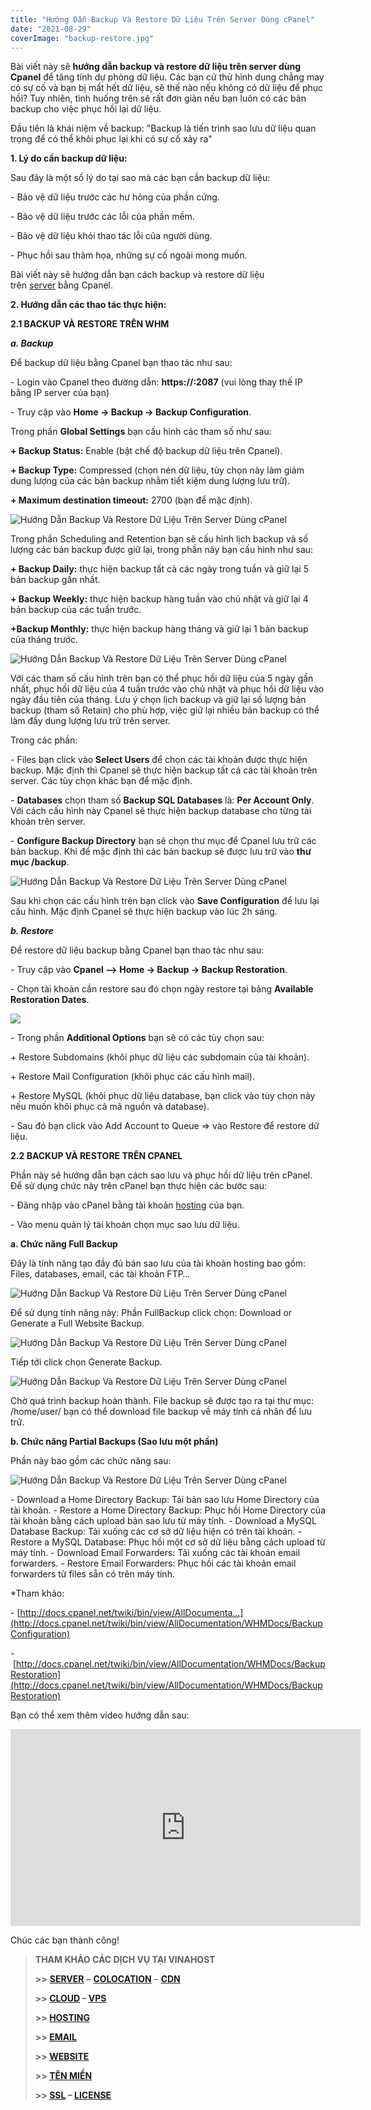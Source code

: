 ```yaml
---
title: "Hướng Dẫn Backup Và Restore Dữ Liệu Trên Server Dùng cPanel"
date: "2021-08-29"
coverImage: "backup-restore.jpg"
---
```


Bài viết này sẽ **hướng dẫn backup và restore dữ liệu trên server dùng Cpanel** để tăng tính dự phòng dữ liệu. Các bạn cứ thử hình dung chẳng may có sự cố và bạn bị mất hết dữ liệu, sẽ thế nào nếu không có dữ liệu để phục hồi? Tuy nhiên, tình huống trên sẽ rất đơn giản nếu bạn luôn có các bản backup cho việc phục hồi lại dữ liệu.

Đầu tiên là khái niệm về backup: "Backup là tiến trình sao lưu dữ liệu quan trọng để có thể khôi phục lại khi có sự cố xảy ra"

**1\. Lý do cần backup dữ liệu:**

Sau đây là một số lý do tại sao mà các bạn cần backup dữ liệu:

\- Bảo vệ dữ liệu trước các hư hỏng của phần cứng.

\- Bảo vệ dữ liệu trước các lỗi của phần mềm.

\- Bảo vệ dữ liệu khỏi thao tác lỗi của người dùng.

\- Phục hồi sau thảm họa, những sự cố ngoài mong muốn.

Bài viết này sẽ hướng dẫn bạn cách backup và restore dữ liệu trên [server](http://vinahost.vn/may-chu-rieng.html) bằng Cpanel.

**2\. Hướng dẫn các thao tác thực hiện:**

**2.1 BACKUP VÀ RESTORE TRÊN WHM**

_**a. Backup**_

Để backup dữ liệu bằng Cpanel bạn thao tác như sau:

\- Login vào Cpanel theo đường dẫn: **https://<IP>:2087** (vui lòng thay thế IP bằng IP server của bạn)

\- Truy cập vào **Home -> Backup -> Backup Configuration**.

Trong phần **Global Settings** bạn cấu hình các tham số như sau:

**\+ Backup Status:** Enable (bật chế độ backup dữ liệu trên Cpanel).

**\+ Backup Type:** Compressed (chọn nén dữ liệu, tùy chọn này làm giảm dung lượng của các bản backup nhằm tiết kiệm dung lượng lưu trữ).

**\+ Maximum destination timeout:** 2700 (bạn để mặc định).

![Hướng Dẫn Backup Và Restore Dữ Liệu Trên Server Dùng cPanel](images/1.jpg)

Trong phần Scheduling and Retention bạn sẽ cấu hình lịch backup và số lượng các bản backup được giữ lại, trong phần này bạn cấu hình như sau:

**\+ Backup Daily:** thực hiện backup tất cả các ngày trong tuần và giữ lại 5 bản backup gần nhất.

**\+ Backup Weekly:** thực hiện backup hàng tuần vào chủ nhật và giữ lại 4 bản backup của các tuần trước.

**+Backup Monthly:** thực hiện backup hàng tháng và giữ lại 1 bản backup của tháng trước.

![Hướng Dẫn Backup Và Restore Dữ Liệu Trên Server Dùng cPanel](images/2.jpg)

Với các tham số cấu hình trên bạn có thể phục hồi dữ liệu của 5 ngày gần nhất, phục hồi dữ liệu của 4 tuần trước vào chủ nhật và phục hồi dữ liệu vào ngày đầu tiên của tháng. Lưu ý chọn lịch backup và giữ lại số lượng bản backup (tham số Retain) cho phù hợp, việc giữ lại nhiều bản backup có thể làm đầy dung lượng lưu trữ trên server.

Trong các phần:

\- Files bạn click vào **Select Users** để chọn các tài khoản được thực hiện backup. Mặc định thì Cpanel sẽ thực hiện backup tất cả các tài khoản trên server. Các tùy chọn khác bạn để mặc định.

\- **Databases** chọn tham số **Backup SQL Databases** là: **Per Account Only**. Với cách cấu hình này Cpanel sẽ thực hiện backup database cho từng tài khoản trên server.

\- **Configure Backup Directory** bạn sẽ chọn thư mục để Cpanel lưu trữ các bản backup. Khi để mặc định thì các bản backup sẽ được lưu trữ vào **thư mục /backup**.

![Hướng Dẫn Backup Và Restore Dữ Liệu Trên Server Dùng cPanel](images/3.jpg)

Sau khi chọn các cấu hình trên bạn click vào **Save Configuration** để lưu lại cấu hình. Mặc định Cpanel sẽ thực hiện backup vào lúc 2h sáng.

_**b. Restore**_

Để restore dữ liệu backup bằng Cpanel bạn thao tác như sau:

\- Truy cập vào **Cpanel --> Home -> Backup -> Backup Restoration**.

\- Chọn tài khoản cần restore sau đó chọn ngày restore tại bảng **Available Restoration Dates**.

![](images/4.jpg)

\- Trong phần **Additional Options** bạn sẽ có các tùy chọn sau:

\+ Restore Subdomains (khôi phục dữ liệu các subdomain của tài khoản).

\+ Restore Mail Configuration (khôi phục các cấu hình mail).

\+ Restore MySQL (khôi phục dữ liệu database, bạn click vào tùy chọn này nếu muốn khôi phục cả mã nguồn và database).

\- Sau đó bạn click vào Add Account to Queue => vào Restore để restore dữ liệu.

**2.2 BACKUP VÀ RESTORE TRÊN CPANEL**

Phần này sẽ hướng dẫn bạn cách sao lưu và phục hồi dữ liệu trên cPanel. Để sử dụng chức này trên cPanel bạn thực hiện các bước sau:

\- Đăng nhập vào cPanel bằng tài khoản [hosting](http://vinahost.vn/hosting.php) của bạn.

\- Vào menu quản lý tài khoản chọn mục sao lưu dữ liệu.

**a. Chức năng Full Backup**

Đây là tính năng tạo đầy đủ bản sao lưu của tài khoản hosting bao gồm: Files, databases, email, các tài khoản FTP…

![Hướng Dẫn Backup Và Restore Dữ Liệu Trên Server Dùng cPanel](images/5.jpg)

Để sử dụng tính năng này: Phần FullBackup click chọn: Download or Generate a Full Website Backup.

![Hướng Dẫn Backup Và Restore Dữ Liệu Trên Server Dùng cPanel](images/6.jpg)

Tiếp tới click chọn Generate Backup.

![Hướng Dẫn Backup Và Restore Dữ Liệu Trên Server Dùng cPanel](images/7.jpg)

Chờ quá trình backup hoàn thành. File backup sẽ được tạo ra tại thư mục: /home/user/ bạn có thể download file backup về máy tính cá nhân để lưu trữ.

**b. Chức năng Partial Backups (Sao lưu một phần)**

Phần này bao gồm các chức năng sau:

![Hướng Dẫn Backup Và Restore Dữ Liệu Trên Server Dùng cPanel](images/8.jpg)

\- Download a Home Directory Backup: Tải bản sao lưu Home Directory của tài khoản. - Restore a Home Directory Backup: Phục hồi Home Directory của tài khoản bằng cách upload bản sao lưu từ máy tính. - Download a MySQL Database Backup: Tải xuống các cơ sở dữ liệu hiện có trên tài khoản. - Restore a MySQL Database: Phục hồi một cơ sở dữ liệu bằng cách upload từ máy tính. - Download Email Forwarders: Tải xuống các tài khoản email forwarders. - Restore Email Forwarders: Phục hồi các tài khoản email forwarders từ files sẵn có trên máy tính.

\*Tham khảo:

\- [http://docs.cpanel.net/twiki/bin/view/AllDocumenta...](http://docs.cpanel.net/twiki/bin/view/AllDocumentation/WHMDocs/BackupConfiguration)

\- [http://docs.cpanel.net/twiki/bin/view/AllDocumentation/WHMDocs/BackupRestoration](http://docs.cpanel.net/twiki/bin/view/AllDocumentation/WHMDocs/BackupRestoration)

Bạn có thể xem thêm video hướng dẫn sau:

<iframe src="https://www.youtube.com/embed/wUlHAbPmRDY" width="560" height="315" frameborder="0" allowfullscreen="allowfullscreen" data-mce-fragment="1"></iframe>

Chúc các bạn thành công!

> **THAM KHẢO CÁC DỊCH VỤ TẠI VINAHOST**
> 
> **\>>** [**SERVER**](https://vinahost.vn/thue-may-chu-rieng/) **–** [**COLOCATION**](https://vinahost.vn/colocation.html) – [**CDN**](https://vinahost.vn/dich-vu-cdn-chuyen-nghiep)
> 
> **\>> [CLOUD](https://vinahost.vn/cloud-server-gia-re/) – [VPS](https://vinahost.vn/vps-ssd-chuyen-nghiep/)**
> 
> **\>> [HOSTING](https://vinahost.vn/wordpress-hosting)**
> 
> **\>> [EMAIL](https://vinahost.vn/email-hosting)**
> 
> **\>> [WEBSITE](http://vinawebsite.vn/)**
> 
> **\>> [TÊN MIỀN](https://vinahost.vn/ten-mien-gia-re/)**
> 
> **\>> [SSL](https://vinahost.vn/geotrust-ssl) – [LICENSE](https://vinahost.vn/bang-gia-license)**
